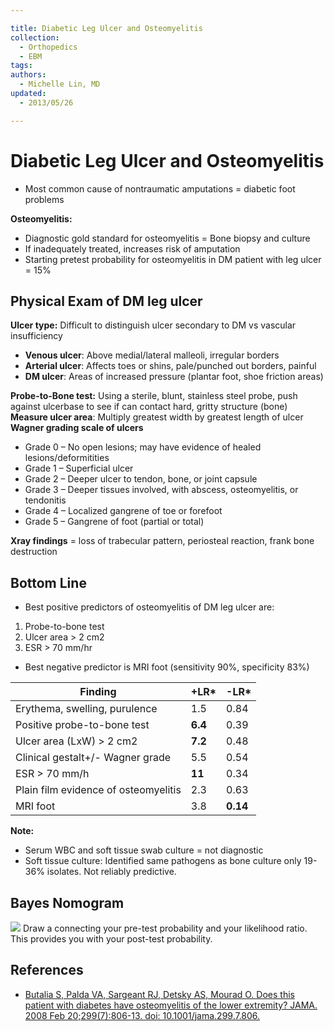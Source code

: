 ```yaml
---

title: Diabetic Leg Ulcer and Osteomyelitis
collection:
  - Orthopedics
  - EBM
tags:
authors:
  - Michelle Lin, MD
updated:
  - 2013/05/26

---
```


# Diabetic Leg Ulcer and Osteomyelitis

-   Most common cause of nontraumatic amputations = diabetic foot problems

**Osteomyelitis:**

-   Diagnostic gold standard for osteomyelitis = Bone biopsy and culture
-   If inadequately treated, increases risk of amputation
-   Starting pretest probability for osteomyelitis in DM patient with leg ulcer = 15%


## Physical Exam of DM leg ulcer

**Ulcer type:** Difficult to distinguish ulcer secondary to DM vs vascular insufficiency
-   **Venous ulcer**: Above medial/lateral malleoli, irregular borders
-   **Arterial ulcer**: Affects toes or shins, pale/punched out borders, painful
-   **DM ulcer**: Areas of increased pressure (plantar foot, shoe friction areas)

**Probe-to-Bone test:** Using a sterile, blunt, stainless steel probe, push against ulcerbase to see if can contact hard, gritty structure (bone)
**Measure ulcer area**: Multiply greatest width by greatest length of ulcer
**Wagner grading scale of ulcers**

-   Grade 0 – No open lesions; may have evidence of healed lesions/deformitities
-   Grade 1 – Superficial ulcer
-   Grade 2 – Deeper ulcer to tendon, bone, or joint capsule
-   Grade 3 – Deeper tissues involved, with abscess, osteomyelitis, or tendonitis 
-   Grade 4 – Localized gangrene of toe or forefoot
-   Grade 5 – Gangrene of foot (partial or total)

**Xray findings** = loss of trabecular pattern, periosteal reaction, frank bone destruction 

## Bottom Line

-   Best positive predictors of osteomyelitis of DM leg ulcer are: 

1.  Probe-to-bone test
2.  Ulcer area &gt; 2 cm2
3.  ESR &gt; 70 mm/hr

-   Best negative predictor is MRI foot (sensitivity 90%, specificity 83%)

| **Finding**                          | **+LR\*** | **-LR\*** |
|--------------------------------------|-----------|-----------|
| Erythema, swelling, purulence        | 1.5       | 0.84      |
| Positive probe-to-bone test          | **6.4**   | 0.39      |
| Ulcer area (LxW) &gt; 2 cm2          | **7.2**   | 0.48      |
| Clinical gestalt+/- Wagner grade     | 5.5       | 0.54      |
| ESR &gt; 70 mm/h                     | **11**    | 0.34      |
| Plain film evidence of osteomyelitis | 2.3       | 0.63      |
| MRI foot                             | 3.8       | **0.14**  |

**Note:**
-   Serum WBC and soft tissue swab culture = not diagnostic
-   Soft tissue culture: Identified same pathogens as bone culture only 19-36% isolates. Not reliably predictive. 

## Bayes Nomogram

![](https://d2p53dh3qxfm0x.cloudfront.net/uploads/img/1jx/5/m/60b0ea56-131f-5953-aa84-cf9f440262a4/640.png)
Draw a connecting your pre-test probability and your likelihood ratio. This provides you with your post-test probability.

## References

-   [Butalia S, Palda VA, Sargeant RJ, Detsky AS, Mourad O. Does this patient with diabetes have osteomyelitis of the lower extremity? JAMA. 2008 Feb 20;299(7):806-13. doi: 10.1001/jama.299.7.806.](https://www.ncbi.nlm.nih.gov/pubmed/?term=18285592)
